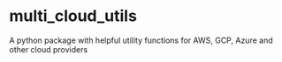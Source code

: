 # multi_cloud_utils
A python package with helpful utility functions for AWS, GCP, Azure and other cloud providers
